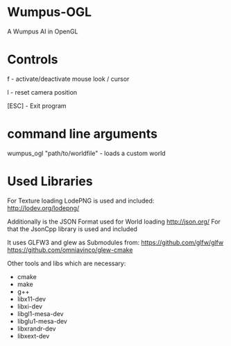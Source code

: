 Wumpus-OGL
==========

A Wumpus AI in OpenGL

# Controls
f     - activate/deactivate mouse look / cursor

l     - reset camera position

[ESC] - Exit program

# command line arguments
wumpus_ogl "path/to/worldfile" - loads a custom world

# Used Libraries

For Texture loading LodePNG is used and included: http://lodev.org/lodepng/

Additionally is the JSON Format used for World loading http://json.org/
For that the JsonCpp library is used and included


It uses GLFW3 and glew as Submodules from:
https://github.com/glfw/glfw
https://github.com/omniavinco/glew-cmake


Other tools and libs which are necessary:
- cmake
- make
- g++ 
- libx11-dev
- libxi-dev
- libgl1-mesa-dev
- libglu1-mesa-dev
- libxrandr-dev
- libxext-dev


